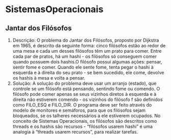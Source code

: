 # SistemasOperacionais

## Jantar dos Filósofos
1. Descrição: O problema do Jantar dos Filósofos, proposto por Dijkstra em 1965, é descrito da seguinte forma: cinco filósofos estão ao redor de uma mesa e cada um desses filósofos têm um prato para comer. Entre cada par de pratos, há um hashi - os filósofos só conseguem comer quando possuem dois hashis.O filósofo possui algumas ações: pensar, sentir fome e comer. Quando ele sente fome, tenta pegar o hashi à esquerda e à direita do seu prato - se bem sucedido, ele come, devolve os hashis à mesa e volta a pensar.
2. Solução: A solução do problema deve usar um arranjo (estado), que controle se um filósofo está pensando, sentindo fome ou comendo. O filósofo pode comer apenas se seus vizinhos diretos à esquerda e à direita não estiverem comendo - os vizinhos do filósofo f são definidos como FILO_ESQ e FILO_DIR. O programa deve ser feito através do modelo de monitores e semáforos, para que os filósofos sejam bloqueados, se os talheres necessários a ele estiverem ocupados.
No conceito de Sistemas Operacionais, os filósofos são descritos como threads e os hashis são recursos - “filósofos usarem hashi” é uma analogia à “threads usarem recursos”, para realizar tarefas. 
